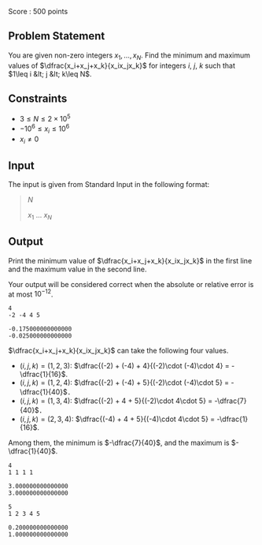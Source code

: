 Score : $500$ points

## Problem Statement

You are given non-zero integers $x_1, \ldots, x_N$. Find the minimum and maximum values of $\dfrac{x_i+x_j+x_k}{x_ix_jx_k}$ for integers $i$, $j$, $k$ such that $1\leq i &lt; j &lt; k\leq N$.

## Constraints

- $3\leq N\leq 2\times 10^5$
- $-10^6\leq x_i \leq 10^6$
- $x_i\neq 0$

## Input

The input is given from Standard Input in the following format:

> $N$
> 
> $x_1$ $\ldots$ $x_N$

## Output

Print the minimum value of $\dfrac{x_i+x_j+x_k}{x_ix_jx_k}$ in the first line and the maximum value in the second line.

Your output will be considered correct when the absolute or relative error is at most $10^{-12}$.

```input1
4
-2 -4 4 5
```

```output1
-0.175000000000000
-0.025000000000000
```

$\dfrac{x_i+x_j+x_k}{x_ix_jx_k}$ can take the following four values.

- $(i,j,k) = (1,2,3)$: $\dfrac{(-2) + (-4) + 4}{(-2)\cdot (-4)\cdot 4} = -\dfrac{1}{16}$.
- $(i,j,k) = (1,2,4)$: $\dfrac{(-2) + (-4) + 5}{(-2)\cdot (-4)\cdot 5} = -\dfrac{1}{40}$．
- $(i,j,k) = (1,3,4)$: $\dfrac{(-2) + 4 + 5}{(-2)\cdot 4\cdot 5} = -\dfrac{7}{40}$．
- $(i,j,k) = (2,3,4)$: $\dfrac{(-4) + 4 + 5}{(-4)\cdot 4\cdot 5} = -\dfrac{1}{16}$.

Among them, the minimum is $-\dfrac{7}{40}$, and the maximum is $-\dfrac{1}{40}$.

```input2
4
1 1 1 1
```

```output2
3.000000000000000
3.000000000000000
```

```input3
5
1 2 3 4 5
```

```output3
0.200000000000000
1.000000000000000
```